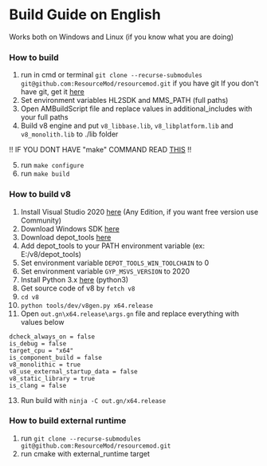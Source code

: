 # Build Guide on English

Works both on Windows and Linux (if you know what you are doing)

### How to build
1. run in cmd or terminal `git clone --recurse-submodules git@github.com:ResourceMod/resourcemod.git` if you have git
If you don't have git, get it [here](https://git-scm.com/)
2. Set environment variables HL2SDK and MMS_PATH (full paths)
3. Open AMBuildScript file and replace values in additional_includes with your full paths
4. Build v8 engine and put `v8_libbase.lib`, `v8_libplatform.lib` and `v8_monolith.lib` to ./lib folder

!! IF YOU DONT HAVE "make" COMMAND READ [THIS](https://medium.com/@samsorrahman/how-to-run-a-makefile-in-windows-b4d115d7c516) !!

5. run `make configure`
6. run `make build`

### How to build v8
1. Install Visual Studio 2020 [here](https://my.visualstudio.com/Downloads) (Any Edition, if you want free version use Community)
2. Download Windows SDK [here](https://download.microsoft.com/download/3/6/3/36301F10-B142-46FA-BE8C-728ECFD62EA5/windowssdk/winsdksetup.exe)
3. Download depot_tools [here](https://storage.googleapis.com/chrome-infra/depot_tools.zip)
4. Add depot_tools to your PATH environment variable (ex: E:/v8/depot_tools)
5. Set environment variable `DEPOT_TOOLS_WIN_TOOLCHAIN` to 0
6. Set environment variable `GYP_MSVS_VERSION` to 2020
7. Install Python 3.x [here](https://www.python.org/) (python3)
8. Get source code of v8 by `fetch v8`
9. `cd v8`
10. `python tools/dev/v8gen.py x64.release`
11. Open `out.gn\x64.release\args.gn` file and replace everything with values below
```
dcheck_always_on = false
is_debug = false
target_cpu = "x64"
is_component_build = false
v8_monolithic = true
v8_use_external_startup_data = false
v8_static_library = true
is_clang = false
```
13. Run build with `ninja -C out.gn/x64.release`


### How to build external runtime
1. run `git clone --recurse-submodules git@github.com:ResourceMod/resourcemod.git`
2. run cmake with external_runtime target
